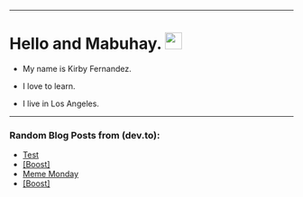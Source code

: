 
<img src="https://komarev.com/ghpvc/?username=kirbygit&style=flat-square&color=blue" alt=""/>

---
<h1>
  Hello and Mabuhay.
  <img src="https://media.giphy.com/media/hvRJCLFzcasrR4ia7z/giphy.gif" width="30px"/>
</h1>

- My name is Kirby Fernandez.

- I love to learn.

- I live in Los Angeles.

---

### Random Blog Posts from (dev.to):
<!-- BLOG-POST-LIST:START -->
- [Test](https://dev.to/ben/test-322n)
- [[Boost]](https://dev.to/ben/-5bjb)
- [Meme Monday](https://dev.to/ben/meme-monday-4oa5)
- [[Boost]](https://dev.to/ben/-55h)
<!-- BLOG-POST-LIST:END -->
